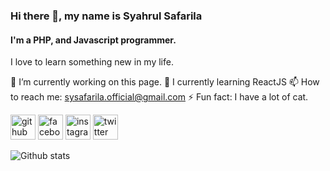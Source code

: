 ### Hi there 👋, my name is Syahrul Safarila
#### I'm a PHP, and Javascript programmer.
I love to learn something new in my life.


🔭 I’m currently working on this page. 🌱 I currently learning ReactJS 📫 How to reach me: sysafarila.official@gmail.com ⚡ Fun fact: I have a lot of cat. 

[<img src='https://cdn.jsdelivr.net/npm/simple-icons@3.0.1/icons/github.svg' alt='github' height='40'>](https://github.com/sysafarila)  [<img src='https://cdn.jsdelivr.net/npm/simple-icons@3.0.1/icons/facebook.svg' alt='facebook' height='40'>](https://www.facebook.com/sysafarila.official)  [<img src='https://cdn.jsdelivr.net/npm/simple-icons@3.0.1/icons/instagram.svg' alt='instagram' height='40'>](https://www.instagram.com/sysafarila/)  [<img src='https://cdn.jsdelivr.net/npm/simple-icons@3.0.1/icons/twitter.svg' alt='twitter' height='40'>](https://twitter.com/sysafarila)  

![Github stats](https://github-readme-stats.vercel.app/api?username=sysafarila&show_icons=true)
